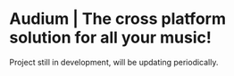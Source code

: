 # Audium | The cross platform solution for all your music!

Project still in development, will be updating periodically.